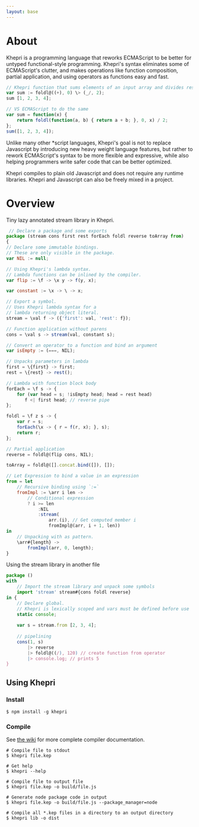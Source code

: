 ```yaml
---
layout: base
---
```


# About
Khepri is a programming language that reworks ECMAScript to be better for untyped
functional-style programming. Khepri's syntax eliminates some of ECMAScript's
clutter, and makes operations like function composition, partial application, and
using operators as functions easy and fast.

```javascript
// Khepri function that sums elements of an input array and divides result by 2
var sum := foldl@((+), 0) \> (_/, 2);
sum [1, 2, 3, 4];

// VS ECMAScript to do the same
var sum = function(x) {
    return foldl(function(a, b) { return a + b; }, 0, x) / 2;
};
sum([1, 2, 3, 4]);
```

Unlike many other *script languages, Khepri's goal is not to replace Javascript
by introducing new heavy weight language features, but rather to rework ECMAScript's
syntax to be more flexible and expressive, while also helping programmers write
safer code that can be better optimized.

Khepri compiles to plain old Javascript and does not require any runtime
libraries. Khepri and Javascript can also be freely mixed in a project.

# Overview
Tiny lazy annotated stream library in Khepri.

```javascript
 // Declare a package and some exports
package (stream cons first rest forEach foldl reverse toArray from)
{
// Declare some immutable bindings.
// These are only visible in the package.
var NIL := null;

// Using Khepri's lambda syntax.
// Lambda functions can be inlined by the compiler.
var flip := \f -> \x y -> f(y, x);

var constant := \x -> \ -> x;

// Export a symbol.
// Uses Khepri lambda syntax for a
// lambda returning object literal.
stream = \val f -> ({'first': val, 'rest': f});

// Function application without parens
cons = \val s -> stream(val, constant s);

// Convert an operator to a function and bind an argument
var isEmpty := (===, NIL);

// Unpacks parameters in lambda
first = \{first} -> first;
rest = \{rest} -> rest();

// Lambda with function block body
forEach = \f s -> {
    for (var head = s; !isEmpty head; head = rest head)
       f <| first head; // reverse pipe
};

foldl = \f z s -> {
    var r = s;
    forEach(\x -> { r = f(r, x); }, s);
    return r;
};

// Partial application
reverse = foldl@(flip cons, NIL);

toArray = foldl@([].concat.bind([]), []);

// Let Expression to bind a value in an expression
from = let
    // Recursive binding using `:=`
    fromImpl := \arr i len ->
        // Conditional expression
        ? i >= len
            :NIL
            :stream(
                arr.(i), // Get computed member i
                fromImpl@(arr, i + 1, len))
in
    // Unpacking with as pattern.
    \arr#{length} ->
        fromImpl(arr, 0, length);
}
```

Using the stream library in another file

```javascript
package ()
with
    // Import the stream library and unpack some symbols
    import 'stream' stream#{cons foldl reverse}
in {
    // Declare global.
    // Khepri is lexically scoped and vars must be defined before use
    static console;
    
    var s = stream.from [2, 3, 4];
    
    // pipelining
    cons(1, s)
        |> reverse
        |> foldl@((/), 120) // create function from operator
        |> console.log; // prints 5
}
```

## Using Khepri

### Install

```
$ npm install -g khepri
```

### Compile
See [the wiki](https://github.com/mattbierner/khepri/wiki/compiler) for more complete
compiler documentation.

```
# Compile file to stdout
$ khepri file.kep

# Get help
$ khepri --help

# Compile file to output file
$ khepri file.kep -o build/file.js

# Generate node package code in output
$ khepri file.kep -o build/file.js --package_manager=node

# Compile all *.kep files in a directory to an output directory
$ khepri lib -o dist
```

